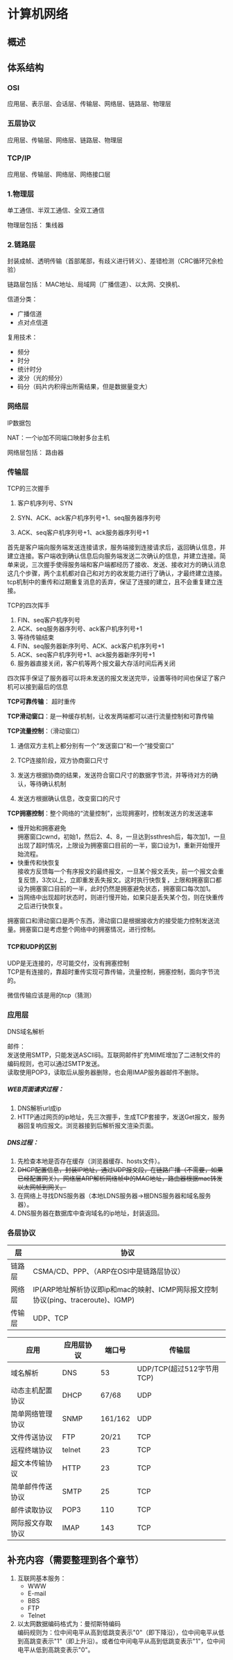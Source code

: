 # 计算机网络

## 概述

## 体系结构
### OSI
应用层、表示层、会话层、传输层、网络层、链路层、物理层
### 五层协议
应用层、传输层、网络层、链路层、物理层
### TCP/IP
应用层、传输层、网络层、网络接口层


### 1.物理层
单工通信、半双工通信、全双工通信

物理层包括：
集线器

### 2.链路层
封装成帧、透明传输（首部尾部，有歧义进行转义）、差错检测（CRC循环冗余检验）

链路层包括：
MAC地址、局域网（广播信道）、以太网、交换机、

信道分类：
* 广播信道
* 点对点信道

复用技术：
* 频分
* 时分
* 统计时分
* 波分（光的频分）
* 码分（码片内积得出所需结果，但是数据量变大）

### 网络层
IP数据包

NAT：一个ip加不同端口映射多台主机

网络层包括：
路由器

### 传输层
TCP的三次握手  

1. 客户机序列号、SYN

2. SYN、ACK、ack客户机序列号+1、seq服务器序列号

3. ACK、seq客户机序列号+1、ack服务器序列号+1  


首先是客户端向服务端发送连接请求，服务端接到连接请求后，返回确认信息，并建立连接。客户端收到确认信息后向服务端发送二次确认的信息，并建立连接。简单来说，三次握手使得服务端和客户端都经历了接收、发送、接收对方的确认消息这几个步骤，两个主机都对自己和对方的收发能力进行了确认，才最终建立连接。tcp机制中的重传和过期重复消息的丢弃，保证了连接的建立，且不会重复建立连接。

TCP的四次挥手
1. FIN、seq客户机序列号
2. ACK、seq服务器序列号、ack客户机序列号+1
3. 等待传输结束
4. FIN、seq服务器新序列号、ACK、ack客户机序列号+1
5. ACK、seq客户机序列号+1、ack服务器新序列号+1
6. 服务器直接关闭，客户机等两个报文最大存活时间后再关闭  

四次挥手保证了服务器可以将未发送的报文发送完毕，设置等待时间也保证了客户机可以接到最后的信息



**TCP可靠传输**：
超时重传

**TCP滑动窗口**：是一种缓存机制，让收发两端都可以进行流量控制和可靠传输  

**TCP流量控制**：（滑动窗口）

1. 通信双方主机上都分别有一个“发送窗口”和一个“接受窗口”

2. TCP连接阶段，双方协商窗口尺寸
3. 发送方根据协商的结果，发送符合窗口尺寸的数据字节流，并等待对方的确认，等待确认机制
4. 发送方根据确认信息，改变窗口的尺寸

**TCP拥塞控制**：整个网络的“流量控制”，出现拥塞时，控制发送方的发送速率

* 慢开始和拥塞避免  
  拥塞窗口cwnd，初始1，然后2、4、8，一旦达到ssthresh后，每次加1，一旦出现了超时情况，上限设为拥塞窗口目前的一半，窗口设为1，重新开始慢开始流程。
* 快重传和快恢复  
  接收方反馈每一个有序报文的最终报文，一旦某个报文丢失，前一个报文会重复反馈，3次以上，立即重发丢失报文。这时执行快恢复，上限和拥塞窗口都设为拥塞窗口目前的一半，此时仍然是拥塞避免状态，拥塞窗口每次加1。
* 当网络中出现超时状态时，则进行慢开始，如果只是丢失某个包，则在快重传之后进行快恢复。


拥塞窗口和滑动窗口是两个东西，滑动窗口是根据接收方的接受能力控制发送流量。拥塞窗口是考虑整个网络中的拥塞情况，进行控制。

#### TCP和UDP的区别
UDP是无连接的，尽可能交付，没有拥塞控制  
TCP是有连接的，靠超时重传实现可靠传输，流量控制，拥塞控制，面向字节流的。

微信传输应该是用的tcp（猜测）


### 应用层
DNS域名解析

邮件：  
发送使用SMTP，只能发送ASCII码。互联网邮件扩充MIME增加了二进制文件的编码规则，也可以通过SMTP发送。  
读取使用POP3，读取后从服务器删除，也会用IMAP服务器邮件不删除。

##### WEB页面请求过程：

1. DNS解析url成ip
4. HTTP通过网页的ip地址，先三次握手，生成TCP套接字，发送Get报文，服务器回复响应报文。浏览器接到后解析报文渲染页面。

##### DNS过程：

1. 先检查本地是否存在缓存（浏览器缓存、hosts文件）。
2. ~~DHCP配置信息，封装IP地址，通过UDP报文段，在链路广播（不需要，如果已经配置网关）。网络层ARP解析网络帧中的MAC地址，路由器根据mac转发以太网帧到网关。~~
3. 在网络上寻找DNS服务器（本地LDNS服务器->根DNS服务器和域名服务器）。
4. DNS服务器在数据库中查询域名的ip地址，封装返回。

### 各层协议
|层|协议|
|---|---|
|链路层|CSMA/CD、PPP、（ARP在OSI中是链路层协议）|
|网络层|IP(ARP地址解析协议即ip和mac的映射、ICMP网际报文控制协议(ping、traceroute)、IGMP)|
|传输层|UDP、TCP|


|应用|应用层协议|端口号|传输层|
|---|---|---|---|
|域名解析|DNS|53|UDP/TCP(超过512字节用TCP)|
|动态主机配置协议|DHCP|67/68|UDP|
|简单网络管理协议|SNMP|161/162|UDP|
|文件传送协议|FTP|20/21|TCP|
|远程终端协议|telnet|23|TCP|
|超文本传输协议|HTTP|23|TCP|
|简单邮件传送协议|SMTP|25|TCP|
|邮件读取协议|POP3|110|TCP|
|网际报文存取协议|IMAP|143|TCP|



## 补充内容（需要整理到各个章节）

1. 互联网基本服务：
   * WWW
   * E-mail
   * BBS
   * FTP
   * Telnet
2. 以太网数据编码格式为：曼彻斯特编码  
编码规则为：位中间电平从高到低跳变表示"0"（即下降沿），位中间电平从低到高跳变表示"1"（即上升沿）。或者位中间电平从高到低跳变表示"1"，位中间电平从低到高跳变表示"0"。
